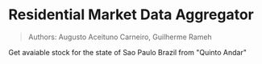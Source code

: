 # Residential Market Data Aggregator
> Authors: Augusto Aceituno Carneiro, Guilherme Rameh

Get avaiable stock for the state of Sao Paulo Brazil from "Quinto Andar"
